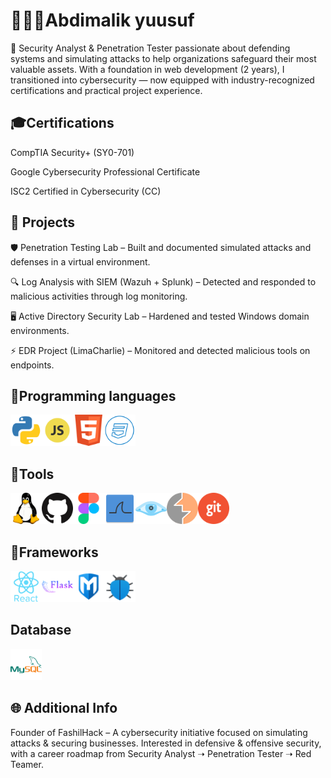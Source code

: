 ﻿<h1>🧑🏿‍🦱Abdimalik yuusuf </h1>

🔐 Security Analyst & Penetration Tester passionate about defending systems and simulating attacks to help organizations safeguard their most valuable assets. With a foundation in web development (2 years), I transitioned into cybersecurity — now equipped with industry-recognized certifications and practical project experience.

<h2>🎓Certifications</h2>
<div>
<p>CompTIA Security+ (SY0-701)</p>
<p>Google Cybersecurity Professional Certificate</p>
<p>ISC2 Certified in Cybersecurity (CC) </p>
</div>

<h2>📂 Projects </h2>
<p>🛡️ Penetration Testing Lab – Built and documented simulated attacks and defenses in a virtual environment.</p>
<p>🔍 Log Analysis with SIEM (Wazuh + Splunk) – Detected and responded to malicious activities through log monitoring.</p>
<p>🖥️ Active Directory Security Lab – Hardened and tested Windows domain environments.</p>
<p>⚡ EDR Project (LimaCharlie) – Monitored and detected malicious tools on endpoints. </p>

<h2>🌟Programming languages</h2>
<div>
<img src="./python.png" width="50px" height="50px"><img src="./javascript.png" width="50px" height="50px"><img src="./html.png" width="50px" height="50px"><img src="./css.png" width="50px" height="50px">
</div>

<h2>🔧Tools</h2>
<div>
<img src="./linux.png" width="50px" height="50px"><img src="./github.png" width="50px" height="50px"><img src="./figma.png" width="50px" height="50px"><img src="./wireshark.png" width="50px" height="50px"><img src="./nmap.png" width="50px" height="50px"><img src="./burpsuite.png" width="50px" height="50px"><img src="./git.png" width="50px" height="50px">
</div>

<h2>🚀Frameworks</h2>
<div>
<img src="./react.png" width="50px" height="50px"><img src="./flask.png" width="50px" height="50px"><img src="./metasploit.png" width="50px" height="50px"><img src="./owasp.png" width="50px" height="50px">
</div>

<h2>Database</h2>
<img src="./mysql.png" width="50px" height="50px">

<h2> 🌐 Additional Info </h2>
Founder of FashilHack – A cybersecurity initiative focused on simulating attacks & securing businesses.
Interested in defensive & offensive security, with a career roadmap from Security Analyst ➝ Penetration Tester ➝ Red Teamer.




